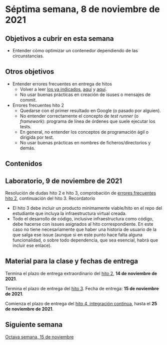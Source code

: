 # Séptima semana, 8 de noviembre de 2021

## Objetivos a cubrir en esta semana

* Entender cómo optimizar un contenedor dependiendo de las circunstancias.

## Otros objetivos


* Entender errores frecuentes en entrega de hitos
  * Volver a leer [los ya
    indicados](https://github.com/JJ/CC-21-22/blob/master/sesiones/04-semana.md#otros-objetivos),
    [aquí](https://github.com/JJ/CC-21-22/blob/master/sesiones/05-semana.md#otros-objetivos)
    y [aquí](06-semana.md#otros-objetivos).
  * No usar buenas prácticas en creación de isuses o mensajes de commit.
* Errores frecuentes hito 2
  * Quedarse con el primer resultado en Google (o pasado por alguien).
  * No entender correctamente el concepto de *test runner* (o *framework*):
    programa de línea de órdenes que suele ejecutar los tests.
  * En general, no entender los conceptos de programación ágil o dirigida por
    test.
  * No usar buenas prácticas en nombres de ficheros/directorios y demás.

## Contenidos


## Laboratorio, 9 de noviembre de 2021

Resolución de dudas hito 2 e hito 3, comprobación de [errores frecuentes hito
2](06-semana.md#otros-objetivos), continuación del hito 3. Recordatorio

* El hito 3 debe incluir un producto mínimamente viable/hito en el repo del
  estudiante que incluya la infraestructura virtual creada.
* Todo el desarrollo de código, inclusive infraestructura como código, debe
  hacerse con issues asignados al hito correspondiente. En este caso no tiene
  necesariamente que haber una historia de usuario de la que salga ese issue
  (aunque si en este punto hace falta alguna funcionalidad, o sobre todo
  dependencia, que sea esencial, habrá que incluir ese enlace).

## Material para la clase y fechas de entrega

Termina el plazo de entrega extraordinario del [hito
2](http://jj.github.io/CC/documentos/proyecto/2.Tests), **14 de noviembre de 2021**.

Termina el plazo de entrega del [hito
3](http://jj.github.io/CC/documentos/proyecto/3.Docker.html). Fecha de entrega:
**15 de noviembre de 2021**.

Comienza el plazo de entrega del [hito
4, integración continua](https://jj.github.io/CC/documentos/proyecto/4.CI),
hasta el **25 de noviembre de 2021**.

## Siguiente semana

[Octava semana, 15 de noviembre](08-semana.md)

